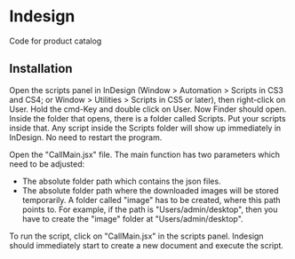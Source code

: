 # Indesign

Code for product catalog

## Installation

Open the scripts panel in InDesign (Window > Automation > Scripts in CS3 and CS4; or Window > Utilities > Scripts in CS5 or later), then right-click on User. Hold the cmd-Key and double click on User. Now Finder should open. Inside the folder that opens, there is a folder called Scripts. Put your scripts inside that.
Any script inside the Scripts folder will show up immediately in InDesign. No need to restart the program.

Open the "CallMain.jsx" file. The main function has two parameters which need to be adjusted:
- The absolute folder path which contains the json files.
- The absolute folder path where the downloaded images will be stored temporarily. A folder called "image" has to be created, where this path points to. For example, if the path is "Users/admin/desktop", then you have to create the "image" folder at "Users/admin/desktop".

To run the script, click on "CallMain.jsx" in the scripts panel. Indesign should immediately start to create a new document and execute the script.
